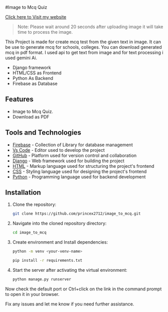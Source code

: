 #Image to Mcq Quiz

[Click here to Visit my website](https://image2pdf.pythonanywhere.com/)

> Note: Please wait around 20 seconds after uploading image it will take time to process the image.

This Project is made for create mcq test from the given text in image. It can be use to generate mcq for schools, colleges. You can download generated mcq in pdf format. I used api to get text from image and for text processing i used gemini Ai.

- Django framework
- HTML/CSS as Frontend
- Python As Backend
- Firebase as Database

## Features

- Image to Mcq Quiz.
- Download as PDF

## Tools and Technologies

- [Firebase](https://firebase.google.com/) - Collection of Library for database management
- [Vs Code](https://code.visualstudio.com/) - Editor used to develop the project
- [GitHub](https://github.com/) - Platform used for version control and collaboration
- [Django](https://www.djangoproject.com/) - Web framework used for building the project
- [HTML](https://www.w3schools.com/html/) - Markup language used for structuring the project's frontend
- [CSS](https://www.w3schools.com/css/) - Styling language used for designing the project's frontend
- [Python](https://www.python.org/) - Programming language used for backend development

## Installation

1. Clone the repository:

   ```sh
   git clone https://github.com/princex2712/image_to_mcq.git
   ```

2. Navigate into the cloned repository directory:

   ```sh
   cd image_to_mcq
   ```

3. Create environment and Install dependencies:

   ```sh
   python -m venv <your-venv-name>
   ```

   ```sh
   pip install -r requirements.txt
   ```

4. Start the server after activating the virtual environment:

   ```sh
   python manage.py runserver
   ```

Now check the default port or Ctrl+click on the link in the command prompt to open it in your browser.

Fix any issues and let me know if you need further assistance.
